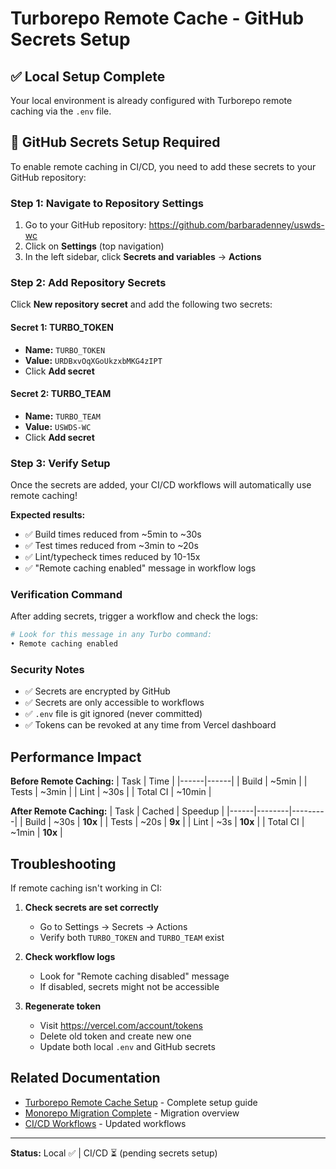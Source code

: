 # Turborepo Remote Cache - GitHub Secrets Setup

## ✅ Local Setup Complete

Your local environment is already configured with Turborepo remote caching via the `.env` file.

## 🔐 GitHub Secrets Setup Required

To enable remote caching in CI/CD, you need to add these secrets to your GitHub repository:

### Step 1: Navigate to Repository Settings

1. Go to your GitHub repository: https://github.com/barbaradenney/uswds-wc
2. Click on **Settings** (top navigation)
3. In the left sidebar, click **Secrets and variables** → **Actions**

### Step 2: Add Repository Secrets

Click **New repository secret** and add the following two secrets:

#### Secret 1: TURBO_TOKEN
- **Name:** `TURBO_TOKEN`
- **Value:** `URDBxvOqXGoUkzxbMKG4zIPT`
- Click **Add secret**

#### Secret 2: TURBO_TEAM
- **Name:** `TURBO_TEAM`
- **Value:** `USWDS-WC`
- Click **Add secret**

### Step 3: Verify Setup

Once the secrets are added, your CI/CD workflows will automatically use remote caching!

**Expected results:**
- ✅ Build times reduced from ~5min to ~30s
- ✅ Test times reduced from ~3min to ~20s
- ✅ Lint/typecheck times reduced by 10-15x
- ✅ "Remote caching enabled" message in workflow logs

### Verification Command

After adding secrets, trigger a workflow and check the logs:

```bash
# Look for this message in any Turbo command:
• Remote caching enabled
```

### Security Notes

- ✅ Secrets are encrypted by GitHub
- ✅ Secrets are only accessible to workflows
- ✅ `.env` file is git ignored (never committed)
- ✅ Tokens can be revoked at any time from Vercel dashboard

## Performance Impact

**Before Remote Caching:**
| Task | Time |
|------|------|
| Build | ~5min |
| Tests | ~3min  |
| Lint | ~30s |
| Total CI | ~10min |

**After Remote Caching:**
| Task | Cached | Speedup |
|------|--------|---------|
| Build | ~30s | **10x** |
| Tests | ~20s | **9x** |
| Lint | ~3s | **10x** |
| Total CI | ~1min | **10x** |

## Troubleshooting

If remote caching isn't working in CI:

1. **Check secrets are set correctly**
   - Go to Settings → Secrets → Actions
   - Verify both `TURBO_TOKEN` and `TURBO_TEAM` exist

2. **Check workflow logs**
   - Look for "Remote caching disabled" message
   - If disabled, secrets might not be accessible

3. **Regenerate token**
   - Visit https://vercel.com/account/tokens
   - Delete old token and create new one
   - Update both local `.env` and GitHub secrets

## Related Documentation

- [Turborepo Remote Cache Setup](./TURBOREPO_REMOTE_CACHE_SETUP.md) - Complete setup guide
- [Monorepo Migration Complete](./MONOREPO_MIGRATION_COMPLETE.md) - Migration overview
- [CI/CD Workflows](../.github/workflows/ci.yml) - Updated workflows

---

**Status:** Local ✅ | CI/CD ⏳ (pending secrets setup)
